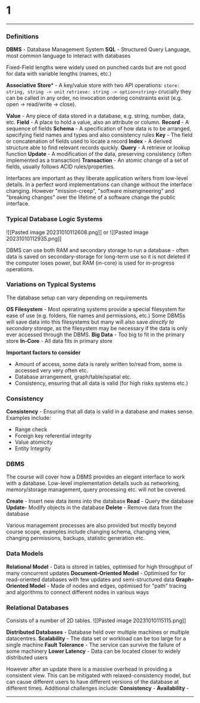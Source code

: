 # 1
---
### Definitions
**DBMS** - Database Management System
**SQL** - Structured Query Language, most common language to interact with databases

Fixed-Field lengths were widely used on punched cards but are not good for data with variable lengths (names, etc.)

**Associative Store*** - A key/value store with two API operations:
`store: string, string -> unit`
`retrieve: string -> option<string>`
crucially they can be called in any order, no invocation ordering constraints exist (e.g. open -> read/write -> close).

**Value** - Any piece of data stored in a database, e.g. string, number, data, etc.
**Field** - A place to hold a value, also an attribute or column.
**Record** - A sequence of fields
**Schema** - A specification of how data is to be arranged, specifying field names and types and also consistency rules
**Key** - The field or concatenation of fields used to locate a record
**Index** - A derived structure able to find relevant records quickly.
**Query** - A retrieve or lookup function
**Update** - A modification of the data, preserving consistency (often implemented as a transaction)
**Transaction** - An atomic change of a set of fields, usually follows ACID rules/properties.

Interfaces are important as they liberate application writers from low-level details. In a perfect word implementations can change without the interface changing. However "mission-creep", "software misengineering" and "breaking changes" over the lifetime of a software change the public interface.
### Typical Database Logic Systems
![[Pasted image 20231010112608.png]]
or
![[Pasted image 20231010112935.png]]

DBMS can use both RAM and secondary storage to run a database - often data is saved on secondary-storage for long-term use so it is not deleted if the computer loses power, but RAM (in-core) is used for in-progress operations.

### Variations on Typical Systems
The database setup can vary depending on requirements

**OS Filesystem** - Most operating systems provide a special filesystem for ease of use (e.g. folders, file names and permissions, etc.) Some DBMSs will save data into this filesystems but many will also save *directly to secondary storage*, as the filesystem may be necessary if the data is only ever accessed through the DBMS.
**Big Data** - Too big to fit in the primary store
**In-Core** - All data fits in primary store

**Important factors to consider**
- Amount of access, some data is rarely written to/read from, some is accessed very very often etc.
- Database arrangement, graph/table/spatial etc.
- Consistency, ensuring that all data is valid (for high risks systems etc.)
### Consistency
**Consistency** - Ensuring that all data is valid in a database and makes sense. Examples include:
- Range check
- Foreign key referential integrity
- Value atomicity
- Entity Integrity

### DBMS
The course will cover how a DBMS provides an elegant interface to work with a database.
Low-level implementation details such as networking, memory/storage management, query processing etc. will not be covered.

**Create** - Insert new data items into the database
**Read** - Query the database
**Update**- Modify objects in the database
**Delete** - Remove data from the database

Various management processes are also provided but mostly beyond course scope, examples include changing schema, changing view, changing permissions, backups, statistic generation etc.

### Data Models
**Relational Model** - Data is stored in tables, optimised for high throughput of many concurrent updates
**Document-Oriented Model** - Optimised for for read-oriented databases with few updates and semi-structured data
**Graph-Oriented Model** - Made of nodes and edges, optimised for "path" tracing and algorithms to connect different nodes in various ways

### Relational Databases
Consists of a number of 2D tables. 
![[Pasted image 20231010115115.png]]

**Distributed Databases** - Database held over multiple machines or multiple datacentres.
**Scalability** - The data set or workload can be too large for a single machine
**Fault Tolerance** - The service can survive the failure of some machinery
**Lower Latency** - Data can be located closer to widely distributed users

However after an update there is a massive overhead in providing a consistent view. This can be mitigated with relaxed-consistency model, but can cause different users to have different versions of the database at different times. Additional challenges include:
**Consistency** -
**Availability** -
****
